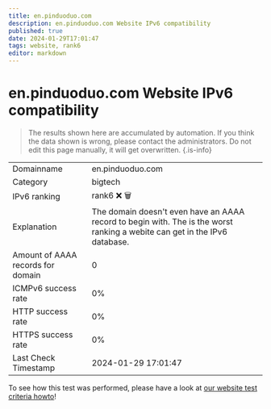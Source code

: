```yaml
---
title: en.pinduoduo.com
description: en.pinduoduo.com Website IPv6 compatibility
published: true
date: 2024-01-29T17:01:47
tags: website, rank6
editor: markdown
---
```


# en.pinduoduo.com Website IPv6 compatibility

> The results shown here are accumulated by automation. If you think the data shown is wrong, please contact the administrators. 
> Do not edit this page manually, it will get overwritten.
{.is-info}


|   |   |
| - | - |
| Domainname | en.pinduoduo.com
| Category | bigtech |
| IPv6 ranking | rank6 :x: :wastebasket: |
| Explanation | The domain doesn't even have an AAAA record to begin with. The is the worst ranking a webite can get in the IPv6 database. |
| Amount of AAAA records for domain | 0 |
| ICMPv6 success rate | 0%|
| HTTP success rate | 0% |
| HTTPS success rate | 0% |
| Last Check Timestamp | 2024-01-29 17:01:47 |

To see how this test was performed, please have a look at [our website test criteria howto](/howto/testcriteria/website)!

